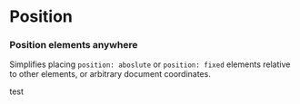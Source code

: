 # Position

### Position elements anywhere

Simplifies placing `position: aboslute` or `position: fixed` elements relative to other elements, or arbitrary document coordinates.

test
